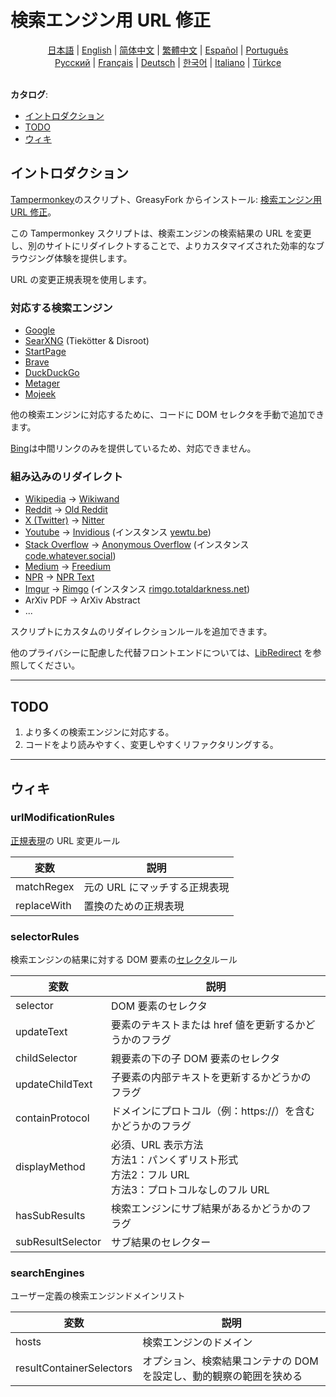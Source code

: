 # 検索エンジン用 URL 修正

<div align="center">
    <a href="https://github.com/domeniczz/URL-Modifier-for-Search-Engines/blob/master/docs/README-ja.md">日本語</a> | 
	<a href="https://github.com/domeniczz/URL-Modifier-for-Search-Engines/blob/master/README.md">English</a> | 
	<a href="https://github.com/domeniczz/URL-Modifier-for-Search-Engines/blob/master/docs/README-zh-cn.md">简体中文</a> | 
    <a href="https://github.com/domeniczz/URL-Modifier-for-Search-Engines/blob/master/docs/README-zh-tw.md">繁體中文</a> | 
	<a href="https://github.com/domeniczz/URL-Modifier-for-Search-Engines/blob/master/docs/README-es.md">Español</a> | 
	<a href="https://github.com/domeniczz/URL-Modifier-for-Search-Engines/blob/master/docs/README-pt.md">Português</a><br/>
    <a href="https://github.com/domeniczz/URL-Modifier-for-Search-Engines/blob/master/docs/README-ru.md">Pусский</a> | 
    <a href="https://github.com/domeniczz/URL-Modifier-for-Search-Engines/blob/master/docs/README-fr.md">Français</a> | 
    <a href="https://github.com/domeniczz/URL-Modifier-for-Search-Engines/blob/master/docs/README-de.md">Deutsch</a> | 
	<a href="https://github.com/domeniczz/URL-Modifier-for-Search-Engines/blob/master/docs/README-ko.md">한국어</a> | 
	<a href="https://github.com/domeniczz/URL-Modifier-for-Search-Engines/blob/master/docs/README-it.md">Italiano</a> | 
	<a href="https://github.com/domeniczz/URL-Modifier-for-Search-Engines/blob/master/docs/README-tr.md">Türkçe</a>
</div>
<br/>

**カタログ**:

- [イントロダクション](https://github.com/domeniczz/URL-Modifier-for-Search-Engines#イントロダクション)
- [TODO](https://github.com/domeniczz/URL-Modifier-for-Search-Engines#TODO)
- [ウィキ](https://github.com/domeniczz/URL-Modifier-for-Search-Engines#ウィキ)

## イントロダクション

[Tampermonkey](https://github.com/Tampermonkey/tampermonkey)のスクリプト、GreasyFork からインストール: [検索エンジン用 URL 修正](https://greasyfork.org/en/scripts/483597-url-modifier-for-search-engines)。

この Tampermonkey スクリプトは、検索エンジンの検索結果の URL を変更し、別のサイトにリダイレクトすることで、よりカスタマイズされた効率的なブラウジング体験を提供します。

URL の変更正規表現を使用します。

### 対応する検索エンジン

- [Google](https://www.google.com)
- [SearXNG](https://searx.space/) (Tiekötter & Disroot)
- [StartPage](https://www.startpage.com)
- [Brave](https://search.brave.com)
- [DuckDuckGo](https://duckduck)
- [Metager](https://metager.org)
- [Mojeek](https://www.mojeek.com)

他の検索エンジンに対応するために、コードに DOM セレクタを手動で追加できます。

[Bing](https://www.bing.com)は中間リンクのみを提供しているため、対応できません。

### 組み込みのリダイレクト

- [Wikipedia](https://www.wikipedia.org) -> [Wikiwand](https://www.wikiwand.com)
- [Reddit](https://www.reddit.com) -> [Old Reddit](https://old.reddit.com)
- [X (Twitter)](https://twitter.com) -> [Nitter](https://nitter.net)
- [Youtube](https://www.youtube.com) -> [Invidious](https://docs.invidious.io/instances) (インスタンス [yewtu.be](https://yewtu.be))
- [Stack Overflow](https://stackoverflow.com) -> [Anonymous Overflow](https://github.com/httpjamesm/AnonymousOverflow#clearnet-instances) (インスタンス [code.whatever.social](https://code.whatever.social))
- [Medium](https://medium.com/) -> [Freedium](https://freedium.cfd)
- [NPR](https://www.npr.org) -> [NPR Text](https://text.npr.org)
- [Imgur](https://imgur.com) -> [Rimgo](https://rimgo.codeberg.page/) (インスタンス [rimgo.totaldarkness.net](https://rimgo.totaldarkness.net))
- ArXiv PDF -> ArXiv Abstract
- ...

スクリプトにカスタムのリダイレクションルールを追加できます。

他のプライバシーに配慮した代替フロントエンドについては、[LibRedirect](https://libredirect.github.io/index.html) を参照してください。

---

## TODO

1. より多くの検索エンジンに対応する。
2. コードをより読みやすく、変更しやすくリファクタリングする。

---

## ウィキ

### urlModificationRules

[正規表現](https://ja.wikipedia.org/wiki/正規表現)の URL 変更ルール

| 変数        | 説明                          |
| ----------- | ----------------------------- |
| matchRegex  | 元の URL にマッチする正規表現 |
| replaceWith | 置換のための正規表現          |

### selectorRules

検索エンジンの結果に対する DOM 要素の[セレクタ](https://developer.mozilla.org/en-US/docs/Web/API/Document_object_model/Locating_DOM_elements_using_selectors)ルール

| 変数            | 説明                                                         |
| --------------- | ------------------------------------------------------------ |
| selector        | DOM 要素のセレクタ                                           |
| updateText      | 要素のテキストまたは href 値を更新するかどうかのフラグ       |
| childSelector   | 親要素の下の子 DOM 要素のセレクタ                            |
| updateChildText | 子要素の内部テキストを更新するかどうかのフラグ               |
| containProtocol | ドメインにプロトコル（例：https://）を含むかどうかのフラグ   |
| displayMethod   | 必須、URL 表示方法<br/>方法1：パンくずリスト形式<br/>方法2：フル URL<br/>方法3：プロトコルなしのフル URL |
| hasSubResults     | 検索エンジンにサブ結果があるかどうかのフラグ |
| subResultSelector | サブ結果のセレクター                           |

### searchEngines

ユーザー定義の検索エンジンドメインリスト

| 変数                     | 説明                                                         |
| ------------------------ | ------------------------------------------------------------ |
| hosts                    | 検索エンジンのドメイン                                       |
| resultContainerSelectors | オプション、検索結果コンテナの DOM を設定し、動的観察の範囲を狭める |